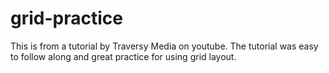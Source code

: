 # grid-practice
This is from a tutorial by Traversy Media on youtube. The tutorial was easy to follow along and great practice for using grid layout.
